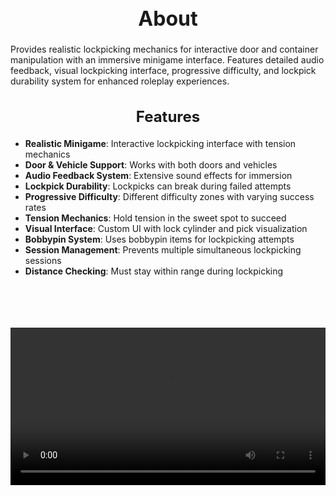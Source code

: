 <h1 style="text-align:center; font-size:2rem; font-weight:bold;">About</h1>

Provides realistic lockpicking mechanics for interactive door and container manipulation with an immersive minigame interface. Features detailed audio feedback, visual lockpicking interface, progressive difficulty, and lockpick durability system for enhanced roleplay experiences.

<h2 style="text-align:center; font-size:1.5rem; font-weight:bold;">Features</h2>

- **Realistic Minigame**: Interactive lockpicking interface with tension mechanics
- **Door & Vehicle Support**: Works with both doors and vehicles
- **Audio Feedback System**: Extensive sound effects for immersion
- **Lockpick Durability**: Lockpicks can break during failed attempts
- **Progressive Difficulty**: Different difficulty zones with varying success rates
- **Tension Mechanics**: Hold tension in the sweet spot to succeed
- **Visual Interface**: Custom UI with lock cylinder and pick visualization
- **Bobbypin System**: Uses bobbypin items for lockpicking attempts
- **Session Management**: Prevents multiple simultaneous lockpicking sessions
- **Distance Checking**: Must stay within range during lockpicking

<br><br>

<p align="center">
  <video width="900" style="max-width:100%; margin-bottom: 40px; margin-top: 20px;" controls>
    <source src="https://github.com/bleonheart/bleonheart.github.io/raw/refs/heads/main/docs/assets/LockPicking.mp4" type="video/mp4">
    Your browser does not support the video tag.
  </video>
</p>

<br><br>
